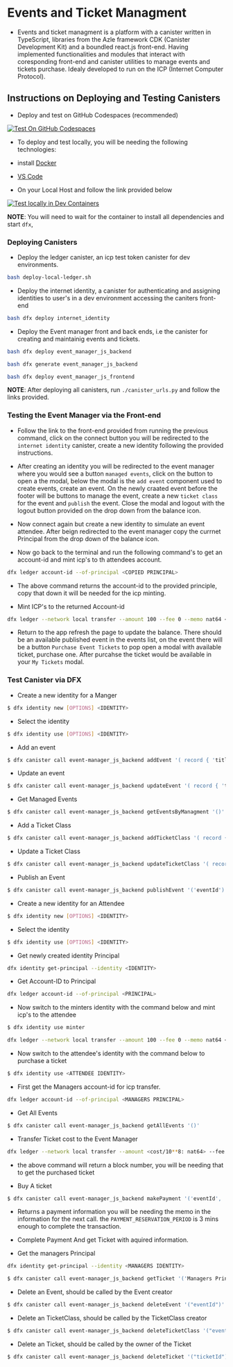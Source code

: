 # Events and Ticket Managment
- Events and ticket managment is a platform with a canister written in TypeScript, libraries from the Azle framework CDK (Canister Development Kit) and a boundled react.js front-end. Having implemented functionalities and modules that interact with coresponding front-end and canister utilities to manage events and tickets purchase. Idealy developed to run on the ICP (Internet Computer Protocol).   


## Instructions on Deploying and Testing Canisters

- Deploy and test on GitHub Codespaces (recommended)

[![Test On GitHub Codespaces](https://github.com/codespaces/badge.svg)](https://github.com/lukrycyfa/events-and-ticket-managment?quickstart=1)


- To deploy and test locally, you will be needing the following technologies:
- install [Docker](https://www.docker.com/get-started/) 
- [VS Code](https://code.visualstudio.com/) 
	
- On your Local Host and follow the link provided below

[![Test locally in Dev Containers](https://img.shields.io/static/v1?label=Dev%20Containers&message=Open&color=blue&logo=visualstudiocode)](https://vscode.dev/redirect?url=vscode://ms-vscode-remote.remote-containers/cloneInVolume?url=https://github.com/lukrycyfa/events-and-ticket-managment)

**NOTE**: You will need to wait for the container to install all dependencies and start `dfx`,


### Deploying Canisters

- Deploy the ledger canister, an icp test token canister for dev environments. 
```bash
bash deploy-local-ledger.sh
```

- Deploy the internet identity, a canister for authenticating and assigning identities to user's in a dev environment accessing the caniters front-end 
```bash
bash dfx deploy internet_identity
```

- Deploy the Event manager front and back ends, i.e the canister for creating and maintainig events and tickets.
```bash
bash dfx deploy event_manager_js_backend
```

```bash
bash dfx generate event_manager_js_backend
```

```bash
bash dfx deploy event_manager_js_frontend
```

**NOTE**: After deploying all canisters, run `./canister_urls.py` and follow the links provided.

### Testing the Event Manager via the Front-end

- Follow the link to the front-end provided from running the previous command, click on the connect button you will be redirected to the `internet identity` canister, create a new identity following the provided instructions.

- After creating an identity you will be redirected to the event manager where you would see a button `managed events`, click on the button to open a the modal, below the modal is the `add event` component used to create events, create an event. On the newly craated event before the footer will be buttons to manage the event, create a new `ticket class` for the event and `publish` the event. Close the modal and logout with the logout button provided on the drop down from the balance icon.

- Now connect again but create a new identity to simulate an event attendee. After beign redirected to the event manager copy the currnet Principal from the drop down of the balance icon.

- Now go back to the terminal and run the following command's to get an account-id and mint icp's to th attendees account.

```bash
dfx ledger account-id --of-principal <COPIED PRINCIPAL>
```

- The above command returns the account-id to the provided principle, copy that down it will be needed for the icp minting.

- Mint ICP's to the returned Account-id

```bash
dfx ledger --network local transfer --amount 100 --fee 0 --memo nat64 <ACCOUNT-ID>
```

- Return to the app refresh the page to update the balance. There should be an available published event in the events list, on the event there will be a button `Purchase Event Tickets` to pop open a modal with available ticket, purchase one. After purcahse the ticket would be available in your `My Tickets` modal. 


### Test Canister via DFX

- Create a new identity for a Manger
```bash
$ dfx identity new [OPTIONS] <IDENTITY>
```
- Select the identity
```bash
$ dfx identity use [OPTIONS] <IDENTITY>
```

- Add an event
```bash
$ dfx canister call event-manager_js_backend addEvent '( record { 'title'= "event title"; 'description' = "event description"; 'eventLocation' = "event location"; 'bannerUrl' = "banner url"; 'eventStart' = 'date-timestamp-microseconds'; 'eventEnd' = 'date-timestamp-microseconds'; })'
``` 

- Update an event
```bash
$ dfx canister call event-manager_js_backend updateEvent '( record { 'title'= "event title"; 'description' = "event description"; 'eventLocation' = "event location"; 'bannerUrl' = "banner url"; 'eventStart' = 'date-timestamp-microseconds'; 'eventEnd' = 'date-timestamp-microseconds'; }, 'eventId' )'
``` 

- Get Managed Events
```bash
$ dfx canister call event-manager_js_backend getEventsByManagment '()'
``` 
- Add a Ticket Class
```bash
$ dfx canister call event-manager_js_backend addTicketClass '( record { 'title'= "ticketclass title"; 'cost' = "nat64"; 'badgeUrl' = "badge url"; }, 'eventId' )'
``` 

- Update a Ticket Class
```bash
$ dfx canister call event-manager_js_backend updateTicketClass '( record { 'title'= "ticketclass title"; 'cost' = "nat64"; 'badgeUrl' = "badge url"; }, 'eventId', ticketclassId)'
```
- Publish an Event
```bash
$ dfx canister call event-manager_js_backend publishEvent '('eventId')'
``` 

- Create a new identity for an Attendee
```bash
$ dfx identity new [OPTIONS] <IDENTITY>
```
- Select the identity
```bash
$ dfx identity use [OPTIONS] <IDENTITY>
```
- Get newly created identity Principal
```bash
dfx identity get-principal --identity <IDENTITY>
```
- Get Account-ID to Principal
```bash
dfx ledger account-id --of-principal <PRINCIPAL>
```

- Now switch to the minters identity with the command below and mint icp's to the attendee
```bash
$ dfx identity use minter
```
```bash
dfx ledger --network local transfer --amount 100 --fee 0 --memo nat64 <ATTENDEE ACCOUNT-ID>
```

- Now switch to the attendee's identity with the command below to purchase a ticket
```bash
$ dfx identity use <ATTENDEE IDENTITY>
```
- First get the Managers account-id for icp transfer.
```bash
dfx ledger account-id --of-principal <MANAGERS PRINCIPAL>
```

- Get All Events
```bash
$ dfx canister call event-manager_js_backend getAllEvents '()'
```
- Transfer Ticket cost to the Event Manager
```bash
dfx ledger --network local transfer --amount <cost/10**8: nat64> --fee 0 --memo nat64 <EVENT MANAGER ACCOUNT-ID>
```
- the above command will return a block number, you will be needing that to get the purchased ticket

- Buy A ticket
```bash
$ dfx canister call event-manager_js_backend makePayment '('eventId', 'ticketclassId')'
``` 
- Returns a payment information you will be needing the memo in the information for the next call. the `PAYMENT_RESERVATION_PERIOD` is 3 mins enough to complete the transaction.

- Complete Payment And get Ticket with aquired information.

- Get the managers Principal
```bash
dfx identity get-principal --identity <MANAGERS IDENTITY>
```
```bash
$ dfx canister call event-manager_js_backend getTicket '('Managers Principal', 'Ticket Cost <cost: nat64>', 'Payment Block Number', 'memo')'
```

- Delete an Event, should be called by the Event creator
```bash
$ dfx canister call event-manager_js_backend deleteEvent '("eventId")'
```

- Delete an TicketClass, should be called by the TicketClass creator
```bash
$ dfx canister call event-manager_js_backend deleteTicketClass '("eventId", "ticketclassId")'
```

- Delete an Ticket, should be called by the owner of the Ticket
```bash
$ dfx canister call event-manager_js_backend deleteTicket '("ticketId")'
```